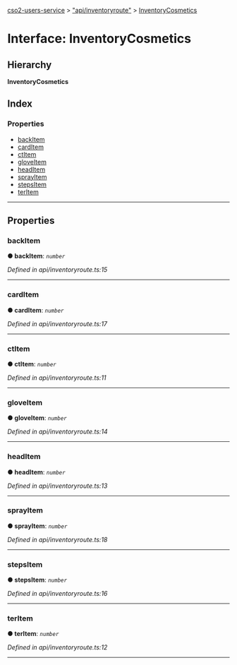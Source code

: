 [cso2-users-service](../README.md) > ["api/inventoryroute"](../modules/_api_inventoryroute_.md) > [InventoryCosmetics](../interfaces/_api_inventoryroute_.inventorycosmetics.md)

# Interface: InventoryCosmetics

## Hierarchy

**InventoryCosmetics**

## Index

### Properties

* [backItem](_api_inventoryroute_.inventorycosmetics.md#backitem)
* [cardItem](_api_inventoryroute_.inventorycosmetics.md#carditem)
* [ctItem](_api_inventoryroute_.inventorycosmetics.md#ctitem)
* [gloveItem](_api_inventoryroute_.inventorycosmetics.md#gloveitem)
* [headItem](_api_inventoryroute_.inventorycosmetics.md#headitem)
* [sprayItem](_api_inventoryroute_.inventorycosmetics.md#sprayitem)
* [stepsItem](_api_inventoryroute_.inventorycosmetics.md#stepsitem)
* [terItem](_api_inventoryroute_.inventorycosmetics.md#teritem)

---

## Properties

<a id="backitem"></a>

###  backItem

**● backItem**: *`number`*

*Defined in api/inventoryroute.ts:15*

___
<a id="carditem"></a>

###  cardItem

**● cardItem**: *`number`*

*Defined in api/inventoryroute.ts:17*

___
<a id="ctitem"></a>

###  ctItem

**● ctItem**: *`number`*

*Defined in api/inventoryroute.ts:11*

___
<a id="gloveitem"></a>

###  gloveItem

**● gloveItem**: *`number`*

*Defined in api/inventoryroute.ts:14*

___
<a id="headitem"></a>

###  headItem

**● headItem**: *`number`*

*Defined in api/inventoryroute.ts:13*

___
<a id="sprayitem"></a>

###  sprayItem

**● sprayItem**: *`number`*

*Defined in api/inventoryroute.ts:18*

___
<a id="stepsitem"></a>

###  stepsItem

**● stepsItem**: *`number`*

*Defined in api/inventoryroute.ts:16*

___
<a id="teritem"></a>

###  terItem

**● terItem**: *`number`*

*Defined in api/inventoryroute.ts:12*

___

